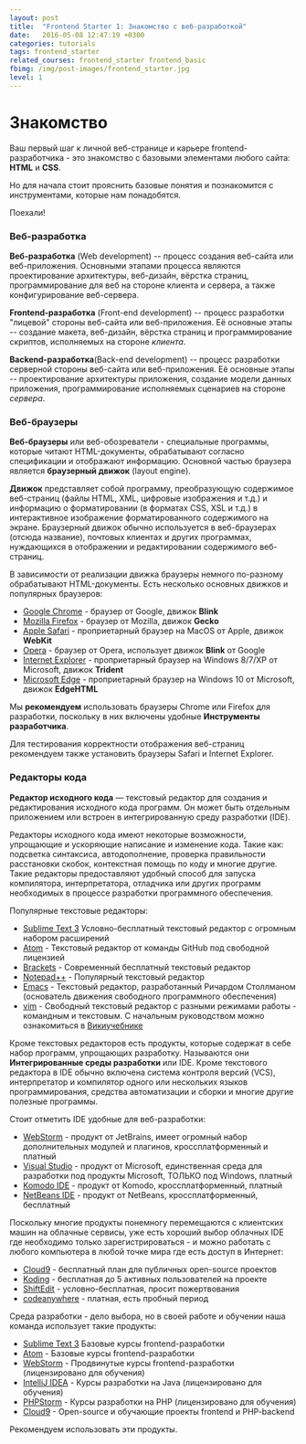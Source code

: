 ```yaml
---
layout: post
title:  "Frontend Starter 1: Знакомство с веб-разработкой"
date:   2016-05-08 12:47:19 +0300
categories: tutorials
tags: frontend_starter
related_courses: frontend_starter frontend_basic
fbimg: /img/post-images/frontend_starter.jpg
level: 1
---
```


# Знакомство

Ваш первый шаг к личной веб-странице и карьере frontend-разработчика - это знакомство с базовыми элементами любого сайта: **HTML** и **CSS**.

Но для начала стоит прояснить базовые понятия и познакомится с инструментами, которые нам понадобятся.

Поехали!

### <span class="icon-homecode" id="intro" data-magellan-target="intro"></span> Веб-разработка

**Веб-разработка** (Web development) -- процесс создания веб-сайта или веб-приложения. Основными этапами процесса являются проектирование архитектуры, веб-дизайн, вёрстка страниц, программирование для веб на стороне клиента и сервера, а также конфигурирование веб-сервера.

**Frontend-разработка** (Front-end development) -- процесс разработки "лицевой" стороны веб-сайта или веб-приложения. Её основные этапы -- создание макета, веб-дизайн, вёрстка страниц и программирование скриптов, исполняемых на стороне *клиента*.

**Backend-разработка**(Back-end development) -- процесс разработки серверной стороны веб-сайта или веб-приложения. Её основные этапы -- проектирование архитектуры приложения, создание модели данных приложения, программирование исполняемых сценариев на стороне *сервера*.

### <span class="icon-homecode" id="browsers" data-magellan-target="browsers"></span> Веб-браузеры

**Веб-браузеры** или веб-обозреватели - специальные программы, которые читают HTML-документы, обрабатывают согласно спецификации и отображают информацию. Основной частью браузера является **браузерный движок** (layout engine).

**Движок** представляет собой программу, преобразующую содержимое веб-страниц (файлы HTML, XML, цифровые изображения и т.д.) и информацию о форматировании (в форматах CSS, XSL и т.д.) в интерактивное изображение форматированного содержимого на экране. Браузерный движок обычно используется в веб-браузерах (отсюда название), почтовых клиентах и других программах, нуждающихся в отображении и редактировании содержимого веб-страниц.

В зависимости от реализации движка браузеры немного по-разному обрабатывают HTML-документы. Есть несколько основных движков и популярных браузеров:

- [Google Chrome](https://www.google.ru/chrome/browser/desktop/) - браузер от Google, движок **Blink**
- [Mozilla Firefox](https://www.mozilla.org/ru/firefox/new/) - браузер от Mozilla, движок **Gecko**
- [Apple Safari](http://www.apple.com/ru/safari/) - проприетарный браузер на MacOS от Apple, движок **WebKit**
- [Opera](http://www.opera.com/ru) - браузер от Opera, использует движок **Blink** от Google
- [Internet Explorer](http://windows.microsoft.com/uk-ua/internet-explorer/download-ie) - проприетарный браузер на Windows 8/7/XP от Microsoft, движок **Trident**
- [Microsoft Edge](https://www.microsoft.com/uk-ua/windows/microsoft-edge) - проприетарный браузер на Windows 10 от Microsoft, движок **EdgeHTML**

Мы **рекомендуем** использовать браузеры Chrome или Firefox для разработки, поскольку в них включены удобные **Инструменты разработчика**.

Для тестирования корректности отображения веб-страниц рекомендуем также установить браузеры Safari и Internet Explorer. 

### <span class="icon-homecode" id="editor" data-magellan-target="editor"></span> Редакторы кода

**Редактор исходного кода** — текстовый редактор для создания и редактирования исходного кода программ. Он может быть отдельным приложением или встроен в интегрированную среду разработки (IDE).

Редакторы исходного кода имеют некоторые возможности, упрощающие и ускоряющие написание и изменение кода. Такие как: подсветка синтаксиса, автодополнение, проверка правильности расстановки скобок, контекстная помощь по коду и многие другие. Такие редакторы предоставляют удобный способ для запуска компилятора, интерпретатора, отладчика или других программ необходимых в процессе разработки программного обеспечения.

Популярные текстовые редакторы:

- [Sublime Text 3](https://www.sublimetext.com/3) Условно-бесплатный текстовый редактор с огромным набором расширений
- [Atom](https://atom.io/) - Текстовый редактор от команды GitHub под свободной лицензией
- [Brackets](http://brackets.io/) - Современный бесплатный текстовый редактор
- [Notepad++](https://notepad-plus-plus.org/) - Популярный текстовый редактор
- [Emacs](https://www.gnu.org/software/emacs/) - Текстовый редактор, разработанный Ричардом Столлманом (основатель движения свободного программного обеспечения)
- [vim](http://www.vim.org/download.php) - Свободный текстовый редактор с разными режимами работы - командным и текстовым. С начальным руководством можно ознакомиться в [Викиучебнике](https://ru.wikibooks.org/wiki/Vim)

Кроме текстовых редакторов есть продукты, которые содержат в себе набор программ, упрощающих разработку. Называются они **Интегрированные среды разработки** или IDE. Кроме текстового редактора в IDE обычно включена система контроля версий (VCS), интерпретатор и компилятор одного или нескольких языков программирования, средства автоматизации и сборки и многие другие полезные программы. 

Стоит отметить IDE удобные для веб-разработки:

- [WebStorm](https://www.jetbrains.com/webstorm/) - продукт от JetBrains, имеет огромный набор дополнительных модулей и плагинов, кроссплатформенный и платный
- [Visual Studio](https://www.visualstudio.com/) - продукт от Microsoft, единственная среда для разработки под продукты Microsoft, ТОЛЬКО под Windows, платный
- [Komodo IDE](http://komodoide.com/) - продукт от Komodo, кроссплатформенный, платный
- [NetBeans IDE](https://netbeans.org/features/index.html) - продукт от NetBeans, кроссплатформенный, бесплатный

Поскольку многие продукты понемногу перемещаются с клиентских машин на облачные сервисы, уже есть хороший выбор облачных IDE где необходимо только зарегистрироваться - и можно работать с любого компьютера в любой точке мира где есть доступ в Интернет:

- [Cloud9](https://c9.io/) - бесплатный план для публичных open-source проектов
- [Koding](http://www.koding.com/) - бесплатная до 5 активных пользователей на проекте
- [ShiftEdit](https://shiftedit.net/) - условно-бесплатная, просит пожертвования
- [codeanywhere](https://codeanywhere.com/) - платная, есть пробный период

Среда разработки - дело выбора, но в своей работе и обучении наша команда использует такие продукты:

- [Sublime Text 3](https://www.sublimetext.com/3) Базовые курсы frontend-разработки
- [Atom](https://atom.io/) - Базовые курсы frontend-разработки
- [WebStorm](https://www.jetbrains.com/webstorm/) - Продвинутые курсы frontend-разработки (лицензировано для обучения)
- [IntelliJ IDEA](https://www.jetbrains.com/idea/) - Курсы разработки на Java (лицензировано для обучения)
- [PHPStorm](https://www.jetbrains.com/phpstorm/) - Курсы разработки на PHP (лицензировано для обучения)
- [Cloud9](https://c9.io/) - Open-source и обучающие проекты frontend и PHP-backend

Рекомендуем использовать эти продукты.










   

